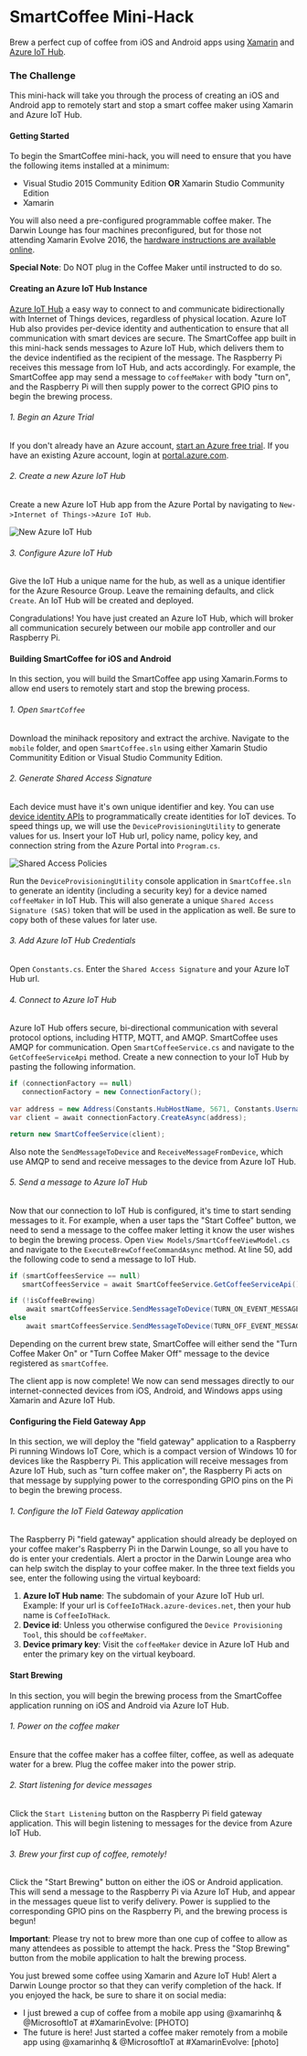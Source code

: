 # SmartCoffee Mini-Hack
Brew a perfect cup of coffee from iOS and Android apps using [Xamarin](https://www.xamarin.com/) and [Azure IoT Hub](https://azure.microsoft.com/en-us/services/iot-hub/).

### The Challenge
This mini-hack will take you through the process of creating an iOS and Android app to remotely start and stop a smart coffee maker using Xamarin and Azure IoT Hub.

#### Getting Started
To begin the SmartCoffee mini-hack, you will need to ensure that you have the following items installed at a minimum:

* Visual Studio 2015 Community Edition **OR** Xamarin Studio Community Edition
* Xamarin

You will also need a pre-configured programmable coffee maker. The Darwin Lounge has four machines preconfigured, but for those not attending Xamarin Evolve 2016, the [hardware instructions are available online](https://www.hackster.io/windows-iot/raspberry-coffee-955b13).

**Special Note**: Do NOT plug in the Coffee Maker until instructed to do so.

#### Creating an Azure IoT Hub Instance
[Azure IoT Hub](https://azure.microsoft.com/en-us/services/iot-hub/) a easy way to connect to and communicate bidirectionally with Internet of Things devices, regardless of physical location. Azure IoT Hub also provides per-device identity and authentication to ensure that all communication with smart devices are secure. The SmartCoffee app built in this mini-hack sends messages to Azure IoT Hub, which delivers them to the device indentified as the recipient of the message. The Raspberry Pi receives this message from IoT Hub, and acts accordingly. For example, the SmartCoffee app may send a message to `coffeeMaker` with body "turn on", and the Raspberry Pi will then supply power to the correct GPIO pins to begin the brewing process.

###### 1. Begin an Azure Trial
If you don't already have an Azure account, [start an Azure free trial](https://azure.microsoft.com/en-us/pricing/free-trial/). If you have an existing Azure account, login at [portal.azure.com](http://portal.azure.com).

###### 2. Create a new Azure IoT Hub
Create a new Azure IoT Hub app from the Azure Portal by navigating to `New->Internet of Things->Azure IoT Hub`.

![](images/Creating_Azure_IoT_Hub.png "New Azure IoT Hub")

###### 3. Configure Azure IoT Hub
Give the IoT Hub a unique name for the hub, as well as a unique identifier for the Azure Resource Group. Leave the remaining defaults, and click `Create`. An IoT Hub will be created and deployed.

Congradulations! You have just created an Azure IoT Hub, which will broker all communication securely between our mobile app controller and our Raspberry Pi.

#### Building SmartCoffee for iOS and Android
In this section, you will build the SmartCoffee app using Xamarin.Forms to allow end users to remotely start and stop the brewing process.

###### 1. Open `SmartCoffee`
Download the minihack repository and extract the archive. Navigate to the `mobile` folder, and open `SmartCoffee.sln` using either Xamarin Studio Communitity Edition or Visual Studio Community Edition.

###### 2. Generate Shared Access Signature
Each device must have it's own unique identifier and key. You can use [device identity APIs](https://azure.microsoft.com/en-us/documentation/articles/iot-hub-devguide/#identityregistry) to programmatically create identities for IoT devices. To speed things up, we will use the `DeviceProvisioningUtility` to generate values for us. Insert your IoT Hub url, policy name, policy key, and connection string from the Azure Portal into `Program.cs`.

![](images/Shared_Access_Policies.png "Shared Access Policies")

Run the `DeviceProvisioningUtility` console application in `SmartCoffee.sln` to generate an identity (including a security key) for a device named `coffeeMaker` in IoT Hub. This will also generate a unique `Shared Access Signature (SAS)` token that will be used in the application as well. Be sure to copy both of these values for later use.

###### 3. Add Azure IoT Hub Credentials
Open `Constants.cs`. Enter the `Shared Access Signature` and your Azure IoT Hub url.

###### 4. Connect to Azure IoT Hub
Azure IoT Hub offers secure, bi-directional communication with several protocol options, including HTTP, MQTT, and AMQP. SmartCoffee uses AMQP for communication. Open `SmartCoffeeService.cs` and navigate to the `GetCoffeeServiceApi` method. Create a new connection to your IoT Hub by pasting the following information.

```csharp
if (connectionFactory == null)
   connectionFactory = new ConnectionFactory();
				
var address = new Address(Constants.HubHostName, 5671, Constants.Username, Constants.Password, Constants.RecipientLocation);
var client = await connectionFactory.CreateAsync(address);

return new SmartCoffeeService(client);
```

Also note the `SendMessageToDevice` and `ReceiveMessageFromDevice`, which use AMQP to send and receive messages to the device from Azure IoT Hub.

###### 5. Send a message to Azure IoT Hub
Now that our connection to IoT Hub is configured, it's time to start sending messages to it. For example, when a user taps the "Start Coffee" button, we need to send a message to the coffee maker letting it know the user wishes to begin the brewing process. Open `View Models/SmartCoffeeViewModel.cs` and navigate to the `ExecuteBrewCoffeeCommandAsync` method. At line 50, add the following code to send a message to IoT Hub.

```csharp
if (smartCoffeesService == null)
   smartCoffeesService = await SmartCoffeeService.GetCoffeeServiceApi();

if (!isCoffeeBrewing)
    await smartCoffeesService.SendMessageToDevice(TURN_ON_EVENT_MESSAGE);
else
    await smartCoffeesService.SendMessageToDevice(TURN_OFF_EVENT_MESSAGE);
```

Depending on the current brew state, SmartCoffee will either send the "Turn Coffee Maker On" or "Turn Coffee Maker Off" message to the device registered as `smartCoffee`.

The client app is now complete! We now can send messages directly to our internet-connected devices from iOS, Android, and Windows apps using Xamarin and Azure IoT Hub.

#### Configuring the Field Gateway App
In this section, we will deploy the "field gateway" application to a Raspberry Pi running Windows IoT Core, which is a compact version of Windows 10 for devices like the Raspberry Pi. This application will receive messages from Azure IoT Hub, such as "turn coffee maker on", the Raspberry Pi acts on that message by supplying power to the corresponding GPIO pins on the Pi to begin the brewing process.

###### 1. Configure the IoT Field Gateway application
The Raspberry Pi "field gateway" application should already be deployed on your coffee maker's Raspberry Pi in the Darwin Lounge, so all you have to do is enter your credentials. Alert a proctor in the Darwin Lounge area who can help switch the display to your coffee maker. In the three text fields you see, enter the following using the virtual keyboard:

1. **Azure IoT Hub name**: The subdomain of your Azure IoT Hub url. Example: If your url is `CoffeeIoTHack.azure-devices.net`, then your hub name is `CoffeeIoTHack`.
2. **Device id**: Unless you otherwise configured the `Device Provisioning Tool`, this should be `coffeeMaker`.
3. **Device primary key**: Visit the `coffeeMaker` device in Azure IoT Hub and enter the primary key on the virtual keyboard.

#### Start Brewing
In this section, you will begin the brewing process from the SmartCoffee application running on iOS and Android via Azure IoT Hub.

###### 1. Power on the coffee maker
Ensure that the coffee maker has a coffee filter, coffee, as well as adequate water for a brew. Plug the coffee maker into the power strip.

###### 2. Start listening for device messages
Click the `Start Listening` button on the Raspberry Pi field gateway application. This will begin listening to messages for the device from Azure IoT Hub.

###### 3. Brew your first cup of coffee, remotely!
Click the "Start Brewing" button on either the iOS or Android application. This will send a message to the Raspberry Pi via Azure IoT Hub, and appear in the messages queue list to verify delivery. Power is supplied to the corresponding GPIO pins on the Raspberry Pi, and the brewing process is begun!

**Important**: Please try not to brew more than one cup of coffee to allow as many attendees as possible to attempt the hack. Press the "Stop Brewing" button from the mobile application to halt the brewing process.

You just brewed some coffee using Xamarin and Azure IoT Hub! Alert a Darwin Lounge proctor so that they can verify completion of the hack. If you enjoyed the hack, be sure to share it on social media:

* I just brewed a cup of coffee from a mobile app using @xamarinhq & @MicrosoftIoT at #XamarinEvolve: [PHOTO]
* The future is here! Just started a coffee maker remotely from a mobile app using @xamarinhq & @MicrosoftIoT at #XamarinEvolve: [photo]

